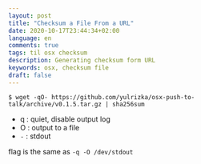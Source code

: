 ```yaml
---
layout: post
title: "Checksum a File From a URL"
date: 2020-10-17T23:44:34+02:00
language: en
comments: true
tags: til osx checksum
description: Generating checksum form URL
keywords: osx, checksum file
draft: false
---
```


```
$ wget -qO- https://github.com/yulrizka/osx-push-to-talk/archive/v0.1.5.tar.gz | sha256sum
```

- q : quiet, disable output log
- O : output to a file 
- `-` : stdout

flag is the same as `-q -O /dev/stdout` 
